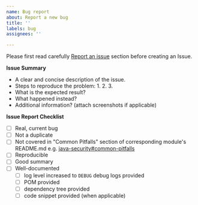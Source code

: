 ```yaml
---
name: Bug report
about: Report a new bug
title: ''
labels: bug
assignees: ''

---
```


Please first read carefully [Report an issue](https://github.com/SAP/cloud-security-xsuaa-integration/blob/master/CONTRIBUTING.md#report-an-issue) section before creating an Issue.

**Issue Summary**
- A clear and concise description of the issue.
- Steps to reproduce the problem: 1. 2. 3.
- What is the expected result?
- What happened instead?
- Additional information? (attach screenshots if applicable)

<!-- Please make sure checklist is complete -->
**Issue Report Checklist**

- [ ] Real, current bug
- [ ] Not a duplicate  
- [ ] Not covered in "Common Pitfalls" section of corresponding module's README.md e.g. [java-security#common-pitfalls](https://github.com/SAP/cloud-security-xsuaa-integration/tree/master/java-security#common-pitfalls)
- [ ] Reproducible
- [ ] Good summary
- [ ] Well-documented 
    - [ ] log level increased to `DEBUG` debug logs provided
    - [ ] POM provided
    - [ ] dependency tree provided
    - [ ] code snippet provided (when applicable)
